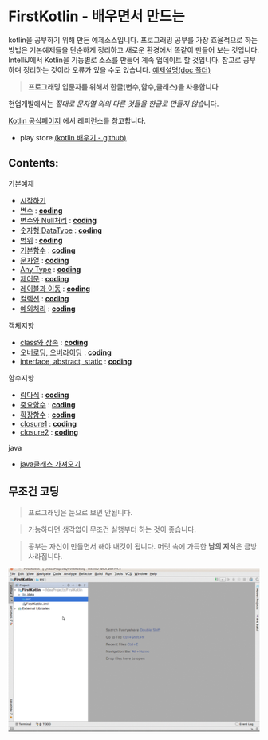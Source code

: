 # FirstKotlin - 배우면서 만드는
kotlin을 공부하기 위해 만든 예제소스입니다. 프로그래밍 공부를 가장 효율적으로 하는 방법은 기본예제들을 단순하게 정리하고 새로운 환경에서 똑같이 만들어 보는 것입니다. IntelliJ에서 Kotlin을 기능별로 소스를 만들어 계속 업데이트 할 것입니다.
참고로 공부하며 정리하는 것이라 오류가 있을 수도 있습니다. [예제설명(doc 폴더)](doc/)

> **프로그래밍 입문자를 위해서 한글(변수,함수,클래스)을 사용합니다**

현업개발에서는 *절대로 문자열 외의 다른 것들을
한글로 만들지 않습*니다.

[Kotlin 공식페이지](https://kotlinlang.org/)
에서 레퍼런스를 참고합니다.

- play store [(kotlin 배우기 - github)](https://play.google.com/store/apps/details?id=com.psw.appbook.kotlin&hl=ko)


Contents:
---------
기본예제
- [시작하기](doc/1.First.md)
- [변수](doc/2.variable.kt.md)  : **[coding](http://tpcg.io/LlBqzM)**
- [변수와 Null처리](doc/3.variable_null.md)  : **[coding](http://tpcg.io/VKlXuI)**
- [숫자형 DataType](doc/4.DataTypeNumber.md)  : **[coding](http://tpcg.io/1L6yOq)**
- [범위](doc/5.scope.md)  : **[coding](http://tpcg.io/SqRcEI)**
- [기본함수](doc/7.basicfunction.md)  : **[coding](http://tpcg.io/s6NleM)**
- [문자열](doc/6.DataType_string.md)  : **[coding](http://tpcg.io/ielUWU)**
- [Any Type](doc/8.any_type.md)  : **[coding](http://tpcg.io/H8rzpf)**
- [제어문](doc/9.condition.md)  : **[coding](http://tpcg.io/JOHCvT)**
- [레이블과 이동](doc/10.loop_exit.md)  : **[coding](http://tpcg.io/wj4nt8)**
- [컬렉션](doc/11.collections.md)  : **[coding](http://tpcg.io/D7BWcd)**
- [예외처리](doc/18.trycatch.md)  : **[coding](http://tpcg.io/cHZCVO)**

객체지향
- [class와 상속](doc/12.class.md)  : **[coding](http://tpcg.io/hdqGTM)**
- [오버로딩, 오버라이딩](doc/13.polymorphism.md)  : **[coding](http://tpcg.io/IaYJzx)**
- [interface, abstract, static](doc/14.interface_abstract_static.md)  : **[coding](http://tpcg.io/s2hwwc)**

함수지향
- [람다식](doc/15.lambdas.md)  : **[coding](http://tpcg.io/wlvWBd)**
- [중요함수](doc/16.newstyle_function.md)  : **[coding](http://tpcg.io/8L1AJH)**
- [확장함수](doc/17.functionextension.md)  : **[coding](http://tpcg.io/wQEeFM)**
- [closure1](doc/20.closure.md)  : **[coding](http://tpcg.io/fqyRRs)**
- [closure2](doc/21.closure2.md)  : **[coding](http://tpcg.io/vgHu40)**

java
- [java클래스 가져오기 ](doc/19.javaimport.md)

무조건 코딩
------
> 프로그래밍은 눈으로 보면 안됩니다.

> 가능하다면 생각없이 무조건 실행부터 하는 것이 좋습니다.

> 공부는 자신이 만들면서 해야 내것이 됩니다.  머릿 속에 가득한 **남의 지식**은 금방 사라집니다.

![](doc/first.gif)

